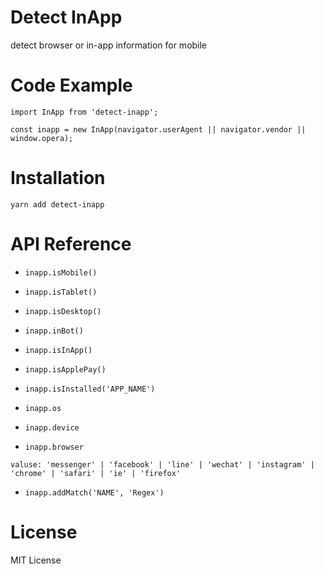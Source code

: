 # Detect InApp

detect browser or in-app information for mobile

# Code Example

```
import InApp from 'detect-inapp';

const inapp = new InApp(navigator.userAgent || navigator.vendor || window.opera);
```

# Installation

`yarn add detect-inapp`

# API Reference

- `inapp.isMobile()`

- `inapp.isTablet()`

- `inapp.isDesktop()`

- `inapp.inBot()`

- `inapp.isInApp()`

- `inapp.isApplePay()`

- `inapp.isInstalled('APP_NAME')`

- `inapp.os`

- `inapp.device`

- `inapp.browser`

`valuse: 'messenger' | 'facebook' | 'line' | 'wechat' | 'instagram' | 'chrome' | 'safari' | 'ie' | 'firefox'`

- `inapp.addMatch('NAME', 'Regex')`

# License

MIT License
